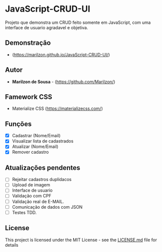 # JavaScript-CRUD-UI

Projeto que demonstra um CRUD feito somente em JavaScript, com uma interface de usuario agradavel e objetiva.

## Demonstração 
- (https://marilzon.github.io/JavaScript-CRUD-UI/)

## Autor
* **Marilzon de Sousa** - (https://github.com/Marilzon/)

## Famework CSS
- Materialize CSS (https://materializecss.com/)

## Funções
- [X] Cadastrar (Nome/Email)
- [X] Visualizar lista de cadastrados
- [X] Atualizar (Nome/Email)
- [X] Remover cadastro

## Atualizações pendentes
- [ ] Rejeitar cadastros duplidacos 
- [ ] Upload de imagem 
- [ ] Interface de usuario
- [ ] Validação com CPF
- [ ] Validação real de E-MAIL.
- [ ] Comunicação de dados com JSON
- [ ] Testes TDD.

## License
This project is licensed under the MIT License - see the [LICENSE.md](LICENSE.md) file for details
